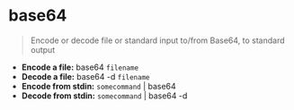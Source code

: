 # base64
> Encode or decode file or standard input to/from Base64, to standard output
- **Encode a file:**
base64 `filename`
- **Decode a file:**
base64 -d `filename`
- **Encode from stdin:**
`somecommand` | base64
- **Decode from stdin:**
`somecommand` | base64 -d

